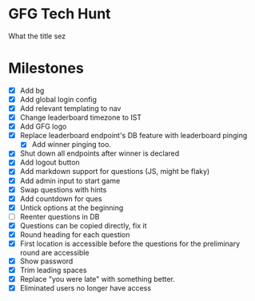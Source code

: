 # GFG Tech Hunt

What the title sez

# Milestones

- [x] Add bg
- [x] Add global login config
- [x] Add relevant templating to nav
- [x] Change leaderboard timezone to IST
- [x] Add GFG logo
- [x] Replace leaderboard endpoint's DB feature with leaderboard pinging
  - [x] Add winner pinging too.
- [x] Shut down all endpoints after winner is declared
- [x] Add logout button
- [x] Add markdown support for questions (JS, might be flaky)
- [x] Add admin input to start game
- [x] Swap questions with hints
- [x] Add countdown for ques
- [x] Untick options at the beginning
- [ ] Reenter questions in DB
- [x] Questions can be copied directly, fix it
- [x] Round heading for each question
- [x] First location is accessible before the questions for the preliminary round are accessible
- [x] Show password
- [x] Trim leading spaces
- [x] Replace "you were late" with something better.
- [x] Eliminated users no longer have access
